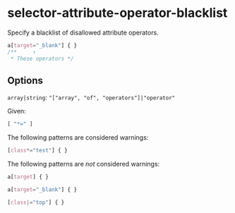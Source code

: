 # selector-attribute-operator-blacklist

Specify a blacklist of disallowed attribute operators.

```css
a[target="_blank"] { }
/**     ↑
 * These operators */
```

## Options

`array|string`: `"["array", "of", "operators"]|"operator"`

Given:

```js
[ "*=" ]
```

The following patterns are considered warnings:

```css
[class*="test"] { }
```

The following patterns are *not* considered warnings:

```css
a[target] { }
```

```css
a[target="_blank"] { }
```

```css
[class|="top"] { }
```
